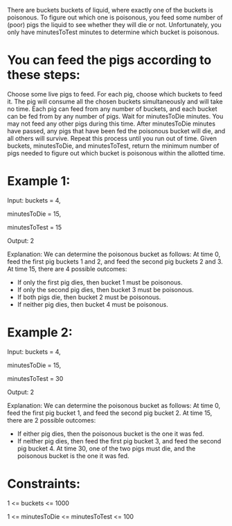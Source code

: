 There are buckets buckets of liquid, where exactly one of the buckets is poisonous. 
To figure out which one is poisonous, you feed some number of (poor) pigs the liquid 
to see whether they will die or not. Unfortunately, you only have minutesToTest minutes 
to determine which bucket is poisonous.

# You can feed the pigs according to these steps:

Choose some live pigs to feed.
For each pig, choose which buckets to feed it. The pig will consume all the chosen 
buckets simultaneously and will take no time. Each pig can feed from any number of 
buckets, and each bucket can be fed from by any number of pigs.
Wait for minutesToDie minutes. You may not feed any other pigs during this time.
After minutesToDie minutes have passed, any pigs that have been fed the poisonous bucket will die, and all others will survive.
Repeat this process until you run out of time.
Given buckets, minutesToDie, and minutesToTest, return the minimum number of pigs 
needed to figure out which bucket is poisonous within the allotted time.

# Example 1:

Input: buckets = 4, 

minutesToDie = 15, 

minutesToTest = 15

Output: 2

Explanation: We can determine the poisonous bucket as follows:
At time 0, feed the first pig buckets 1 and 2, and feed the second pig buckets 2 and 3.
At time 15, there are 4 possible outcomes:
- If only the first pig dies, then bucket 1 must be poisonous.
- If only the second pig dies, then bucket 3 must be poisonous.
- If both pigs die, then bucket 2 must be poisonous.
- If neither pig dies, then bucket 4 must be poisonous.

# Example 2:

Input: buckets = 4, 

minutesToDie = 15, 

minutesToTest = 30

Output: 2

Explanation: We can determine the poisonous bucket as follows:
At time 0, feed the first pig bucket 1, and feed the second pig bucket 2.
At time 15, there are 2 possible outcomes:
- If either pig dies, then the poisonous bucket is the one it was fed.
- If neither pig dies, then feed the first pig bucket 3, and feed the second pig bucket 4.
At time 30, one of the two pigs must die, and the poisonous bucket is the one it was fed.
 
# Constraints:

1 <= buckets <= 1000

1 <= minutesToDie <= minutesToTest <= 100


